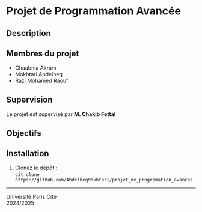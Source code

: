 # Projet de Programmation Avancée

## Description

## Membres du projet
- Chaabnia Akram
- Mokhtari Abdelheq
- Razi Mohamed Raouf

## Supervision
Le projet est supervisé par **M. Chakib Fettal**

## Objectifs


## Installation
1. Clonez le dépôt :  
   `git clone https://github.com/AbdelheqMokhtari/projet_de_programation_avancee`
---

Université Paris Cité  
2024/2025

